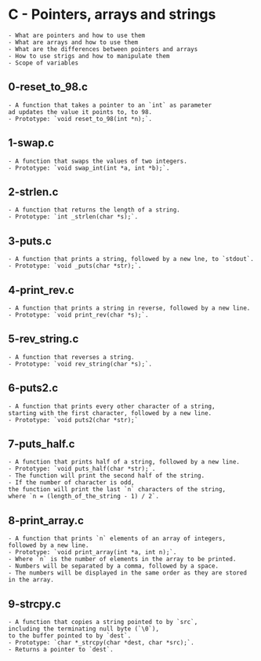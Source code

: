 # C - Pointers, arrays and strings
	- What are pointers and how to use them
	- What are arrays and how to use them
	- What are the differences between pointers and arrays
	- How to use strigs and how to manipulate them
	- Scope of variables

## 0-reset_to_98.c
	- A function that takes a pointer to an `int` as parameter
	ad updates the value it points to, to 98.
	- Prototype: `void reset_to_98(int *n);`.

## 1-swap.c
	- A function that swaps the values of two integers.
	- Prototype: `void swap_int(int *a, int *b);`.

## 2-strlen.c
	- A function that returns the length of a string.
	- Prototype: `int _strlen(char *s);`.

## 3-puts.c
	- A function that prints a string, followed by a new lne, to `stdout`.
	- Prototype: `void _puts(char *str);`.

## 4-print_rev.c
	- A function that prints a string in reverse, followed by a new line.
	- Prototype: `void print_rev(char *s);`.

## 5-rev_string.c
	- A function that reverses a string.
	- Prototype: `void rev_string(char *s);`.

## 6-puts2.c
	- A function that prints every other character of a string,
	starting with the first character, followed by a new line.
	- Prototype: `void puts2(char *str);`

## 7-puts_half.c
	- A function that prints half of a string, followed by a new line.
	- Prototype: `void puts_half(char *str);`.
	- The function will print the second half of the string.
	- If the number of character is odd,
	the function will print the last `n` characters of the string,
	where `n = (length_of_the_string - 1) / 2`.

## 8-print_array.c
	- A function that prints `n` elements of an array of integers, followed by a new line.
	- Prototype: `void print_array(int *a, int n);`.
	- Where `n` is the number of elements in the array to be printed.
	- Numbers will be separated by a comma, followed by a space.
	- The numbers will be displayed in the same order as they are stored in the array.

## 9-strcpy.c
	- A function that copies a string pointed to by `src`,
	including the terminating null byte (`\0`),
	to the buffer pointed to by `dest`.
	- Prototype: `char *_strcpy(char *dest, char *src);`.
	- Returns a pointer to `dest`.
